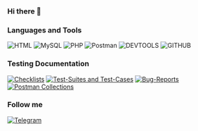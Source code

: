 ### Hi there 👋 

### Languages and Tools
![HTML](https://img.shields.io/badge/-HTML-2F4F4F??style=for-the-badge&logo=HTML)
![MySQL](https://img.shields.io/badge/-MySQL-2F4F4F??style=for-the-badge&logo=MySQL)
![PHP](https://img.shields.io/badge/-PHP-2F4F4F??style=for-the-badge&logo=PHP)
![Postman](https://img.shields.io/badge/-Postman-2F4F4F??style=for-the-badge&logo=Postman)
![DEVTOOLS](https://img.shields.io/badge/-DevTools-2F4F4F??style=for-the-badge&logo=DevTools)
![GITHUB](https://img.shields.io/badge/-GITHUB-2F4F4F??style=for-the-badge&logo=GITHUB)

### Testing Documentation
[![Checklists](https://img.shields.io/badge/-Checklists-2F4F4F??style=for-the-badge)](https://docs.google.com/spreadsheets/d/1EUSuk2Hdaw8NwoNcz56GB_Uyk4hedjgJ9hNdmP6ISk4/edit?usp=sharing)
[![Test-Suites and Test-Cases](https://img.shields.io/badge/-TestCases-2F4F4F??style=for-the-badge)](https://docs.google.com/spreadsheets/d/1KYS8vEEXfpIKHDq6KWADUyTqervZfFHwVyFtMVSstX0/edit?usp=sharing)
[![Bug-Reports](https://img.shields.io/badge/-BugReports-2F4F4F??style=for-the-badge)](https://github.com/NastyaRostovtseva/test-artifacts)
[![Postman Collections](https://img.shields.io/badge/-PostmanCollections-2F4F4F??style=for-the-badge)](https://github.com/NastyaRostovtseva/test-artifacts)


### Follow me
[![Telegram](https://img.shields.io/badge/-Telegram-2F4F4F??style=for-the-badge&logo=Telegram)](https://t.me/NastyaRostovceva)


